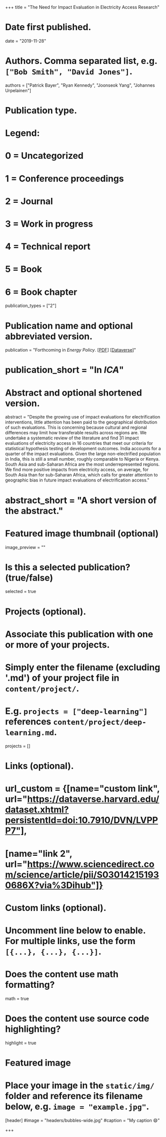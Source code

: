 +++
title = "The Need for Impact Evaluation in Electricity Access Research"

# Date first published.
date = "2019-11-28"

# Authors. Comma separated list, e.g. `["Bob Smith", "David Jones"]`.
authors = ["Patrick Bayer", "Ryan Kennedy", "Joonseok Yang", "Johannes Urpelainen"]

# Publication type.
# Legend:
# 0 = Uncategorized
# 1 = Conference proceedings
# 2 = Journal
# 3 = Work in progress
# 4 = Technical report
# 5 = Book
# 6 = Book chapter
publication_types = ["2"]

# Publication name and optional abbreviated version.
publication = "Forthcoming in *Energy Policy*. [[PDF](https://www.sciencedirect.com/science/article/pii/S030142151930686X?via%3Dihub)] [[Dataverse](https://dataverse.harvard.edu/dataset.xhtml?persistentId=doi:10.7910/DVN/LVPPP7)]"
# publication_short = "In *ICA*"

# Abstract and optional shortened version.
abstract = "Despite the growing use of impact evaluations for electrification interventions, little attention has been paid to the geographical distribution of such evaluations. This is concerning because cultural and regional differences may limit how transferable results across regions are. We undertake a systematic review of the literature and find 31 impact evaluations of electricity access in 16 countries that meet our criteria for statistical hypothesis testing of development outcomes. India accounts for a quarter of the impact evaluations. Given the large non-electrified population in India, this is still a small number, roughly comparable to Nigeria or Kenya. South Asia and sub-Saharan Africa are the most underrepresented regions. We find more positive impacts from electricity access, on average, for South Asia than for sub-Saharan Africa, which calls for greater attention to geographic bias in future impact evaluations of electrification access."
# abstract_short = "A short version of the abstract."

# Featured image thumbnail (optional)
image_preview = ""

# Is this a selected publication? (true/false)
selected = true

# Projects (optional).
#   Associate this publication with one or more of your projects.
#   Simply enter the filename (excluding '.md') of your project file in `content/project/`.
#   E.g. `projects = ["deep-learning"]` references `content/project/deep-learning.md`.
projects = []

# Links (optional).
# url_custom = {[name="custom link", url="https://dataverse.harvard.edu/dataset.xhtml?persistentId=doi:10.7910/DVN/LVPPP7"],
#             [name="link 2", url="https://www.sciencedirect.com/science/article/pii/S030142151930686X?via%3Dihub"]}


# Custom links (optional).
#   Uncomment line below to enable. For multiple links, use the form `[{...}, {...}, {...}]`.
 


# Does the content use math formatting?
math = true

# Does the content use source code highlighting?
highlight = true

# Featured image
# Place your image in the `static/img/` folder and reference its filename below, e.g. `image = "example.jpg"`.
[header]
#image = "headers/bubbles-wide.jpg"
#caption = "My caption 😄"

+++
